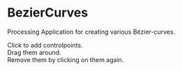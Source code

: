 # BezierCurves
Processing Application for creating various Bézier-curves.     

Click to add controlpoints.   
Drag them around.  
Remove them by clicking on them again.  
